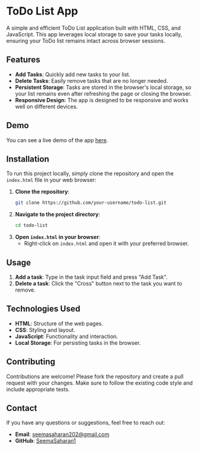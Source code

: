 # ToDo List App

A simple and efficient ToDo List application built with HTML, CSS, and JavaScript. This app leverages local storage to save your tasks locally, ensuring your ToDo list remains intact across browser sessions.

## Features

- **Add Tasks**: Quickly add new tasks to your list.
- **Delete Tasks**: Easily remove tasks that are no longer needed.
- **Persistent Storage**: Tasks are stored in the browser's local storage, so your list remains even after refreshing the page or closing the browser.
- **Responsive Design**: The app is designed to be responsive and works well on different devices.

## Demo

You can see a live demo of the app [here](https://seemasaharan1.github.io/to-do-list/).


## Installation

To run this project locally, simply clone the repository and open the `index.html` file in your web browser:

1. **Clone the repository**:
    ```bash
    git clone https://github.com/your-username/todo-list.git
    ```
2. **Navigate to the project directory**:
    ```bash
    cd todo-list
    ```
3. **Open `index.html` in your browser**:
   - Right-click on `index.html` and open it with your preferred browser.

## Usage

1. **Add a task**: Type in the task input field and press "Add Task".
2. **Delete a task**: Click the "Cross" button next to the task you want to remove.

## Technologies Used

- **HTML**: Structure of the web pages.
- **CSS**: Styling and layout.
- **JavaScript**: Functionality and interaction.
- **Local Storage**: For persisting tasks in the browser.

## Contributing

Contributions are welcome! Please fork the repository and create a pull request with your changes. Make sure to follow the existing code style and include appropriate tests.


## Contact

If you have any questions or suggestions, feel free to reach out:

- **Email**: [seemasaharan202@gmail.com](mailto:seemasaharan202@gmail.com)
- **GitHub**: [SeemaSaharan1](https://github.com/SeemaSaharan1/)
